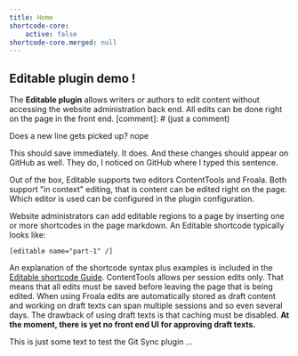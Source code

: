 ```yaml
---
title: Home
shortcode-core:
    active: false
shortcode-core.merged: null
---
```


## Editable plugin demo !

The **Editable plugin** allows writers or authors to edit content without accessing the website administration back end. All edits can be done right on the page in the front end. [comment]: # (just a comment)

Does a new line gets picked up? nope

This should save immediately. It does. And these changes should appear on GitHub as well. They do, I noticed on GitHub where I typed this sentence.

Out of the box, Editable supports two editors ContentTools and Froala. Both support "in context" editing, that is content can be edited right on the page. Which editor is used can be configured in the plugin configuration.

Website administrators can add editable regions to a page by inserting one or more shortcodes in the page markdown. An Editable shortcode typically looks like:

`[editable name="part-1" /]`

An explanation of the shortcode syntax plus examples is included in the [Editable shortcode Guide](shortcode-guide).
ContentTools allows per session edits only. That means that all edits must be saved before leaving the page that is being edited. When using Froala edits are automatically stored as draft content and working on draft texts can span multiple sessions and so even several days. The drawback of using draft texts is that caching must be disabled. **At the moment, there is yet no front end UI for approving draft texts.**

This is just some text to test the Git Sync plugin ...

